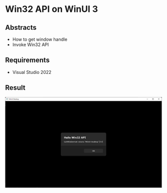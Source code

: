 # Win32 API on WinUI 3

## Abstracts

* How to get window handle
* Invoke Win32 API

## Requirements

* Visual Studio 2022

## Result

[![window](./images/window.png "window")](./images/window.png)
